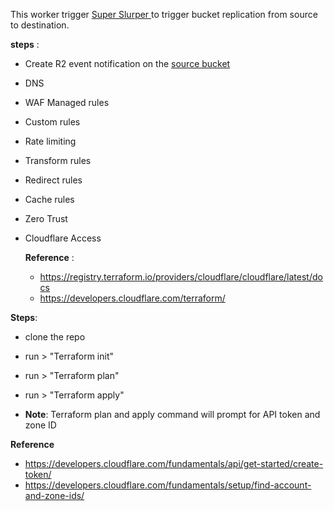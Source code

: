 
This worker trigger [Super Slurper ]([url](https://developers.cloudflare.com/r2/data-migration/super-slurper/)) to trigger bucket replication from source to destination.


**steps** :

- Create R2 event notification on the [source bucket]([url](https://developers.cloudflare.com/r2/buckets/event-notifications/)) 
- DNS
- WAF Managed rules
- Custom rules
- Rate limiting
- Transform rules
- Redirect rules
- Cache rules

- Zero Trust
- Cloudflare Access

  **Reference** :
  - https://registry.terraform.io/providers/cloudflare/cloudflare/latest/docs
  - https://developers.cloudflare.com/terraform/

 **Steps**:
 
 - clone the repo
 - run > "Terraform init"
 - run > "Terraform plan"
 - run > "Terraform apply"

 - **Note**: Terraform plan and apply command will prompt for API token and zone ID

  **Reference** 
 - https://developers.cloudflare.com/fundamentals/api/get-started/create-token/
 - https://developers.cloudflare.com/fundamentals/setup/find-account-and-zone-ids/

